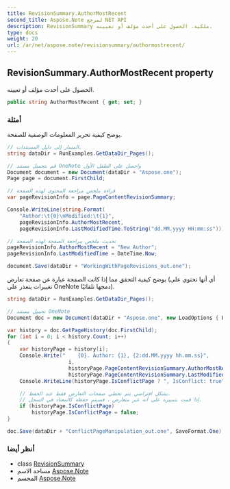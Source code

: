 ```yaml
---
title: RevisionSummary.AuthorMostRecent
second_title: Aspose.Note لمرجع NET API
description: RevisionSummary ملكية. الحصول على أحدث مؤلف أو تعيينه.
type: docs
weight: 20
url: /ar/net/aspose.note/revisionsummary/authormostrecent/
---
```

## RevisionSummary.AuthorMostRecent property

الحصول على أحدث مؤلف أو تعيينه.

```csharp
public string AuthorMostRecent { get; set; }
```

### أمثلة

يوضح كيفية تحرير المعلومات الوصفية للصفحة.

```csharp
// المسار إلى دليل المستندات.
string dataDir = RunExamples.GetDataDir_Pages();

// قم بتحميل مستند OneNote واحصل على الطفل الأول           
Document document = new Document(dataDir + "Aspose.one");
Page page = document.FirstChild;

// قراءة ملخص مراجعة المحتوى لهذه الصفحة
var pageRevisionInfo = page.PageContentRevisionSummary;

Console.WriteLine(string.Format(
    "Author:\t{0}\nModified:\t{1}",
    pageRevisionInfo.AuthorMostRecent,
    pageRevisionInfo.LastModifiedTime.ToString("dd.MM.yyyy HH:mm:ss")));

// تحديث ملخص مراجعة الصفحة لهذه الصفحة
pageRevisionInfo.AuthorMostRecent = "New Author";
pageRevisionInfo.LastModifiedTime = DateTime.Now;

document.Save(dataDir + "WorkingWithPageRevisions_out.one");
```

يوضح كيفية التحقق مما إذا كانت الصفحة عبارة عن صفحة تعارض (أي أنها تحتوي على تغييرات يتعذر على OneNote دمجها تلقائيًا).

```csharp
string dataDir = RunExamples.GetDataDir_Pages();

// تحميل مستند OneNote
Document doc = new Document(dataDir + "Aspose.one", new LoadOptions { LoadHistory = true });

var history = doc.GetPageHistory(doc.FirstChild);
for (int i = 0; i < history.Count; i++)
{
    var historyPage = history[i];
    Console.Write("    {0}. Author: {1}, {2:dd.MM.yyyy hh.mm.ss}",
                    i,
                    historyPage.PageContentRevisionSummary.AuthorMostRecent,
                    historyPage.PageContentRevisionSummary.LastModifiedTime);
    Console.WriteLine(historyPage.IsConflictPage ? ", IsConflict: true" : string.Empty);

    // بشكل افتراضي يتم تخطي صفحات التعارض فقط عند الحفظ.
    // إذا قمت بتمييزه على أنه غير متعارض ، فسيتم حفظه كالمعتاد في السجل.
    if (historyPage.IsConflictPage)
        historyPage.IsConflictPage = false;
}

doc.Save(dataDir + "ConflictPageManipulation_out.one", SaveFormat.One);
```

### أنظر أيضا

* class [RevisionSummary](../)
* مساحة الاسم [Aspose.Note](../../revisionsummary/)
* المجسم [Aspose.Note](../../../)


